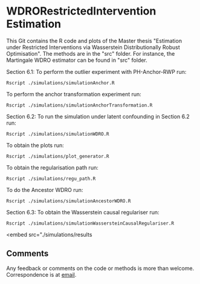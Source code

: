 # WDRORestrictedIntervention Estimation
This Git contains the R code and plots of the Master thesis "Estimation under Restricted Interventions via Wasserstein Distributionally Robust Optimisation". The methods are in the "src" folder. For instance, the Martingale WDRO estimator can be found in "src" folder.

Section 6.1:
To perform the outlier experiment with PH-Anchor-RWP run:
```
Rscript ./simulations/simulationAnchor.R
```
To perform the anchor transformation experiment run:
```
Rscript ./simulations/simulationAnchorTransformation.R
```
Section 6.2:
To run the simulation under latent confounding in Section 6.2 run:
```
Rscript ./simulations/simulationWDRO.R
```
To obtain the plots run:
```
Rscript ./simulations/plot_generator.R
```
To obtain the regularisation path run:
```
Rscript ./simulations/regu_path.R
```
To do the Ancestor WDRO run:
```
Rscript ./simulations/simulationAncestorWDRO.R
```
Section 6.3:
To obtain the Wasserstein causal regulariser run:
```
Rscript ./simulations/simulationWassersteinCausalRegulariser.R
```
<embed src="./simulations/results
## Comments
Any feedback or comments on the code or methods is more than welcome. Correspondence is at [email](mailto:mvanden@student.ethz.ch).
